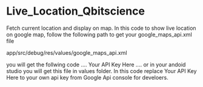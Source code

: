 # Live_Location_Qbitscience
Fetch current location and display on map.
In this code to show live location on google map,
follow the following path to get your google_maps_api.xml file

app/src/debug/res/values/google_maps_api.xml

you will get the follwing code 
....
    Your API Key Here
....
or in your andoid studio you will get 
this file in values folder.
In this code replace Your API Key Here  to your 
own api key from
Google Api console for develoers.
